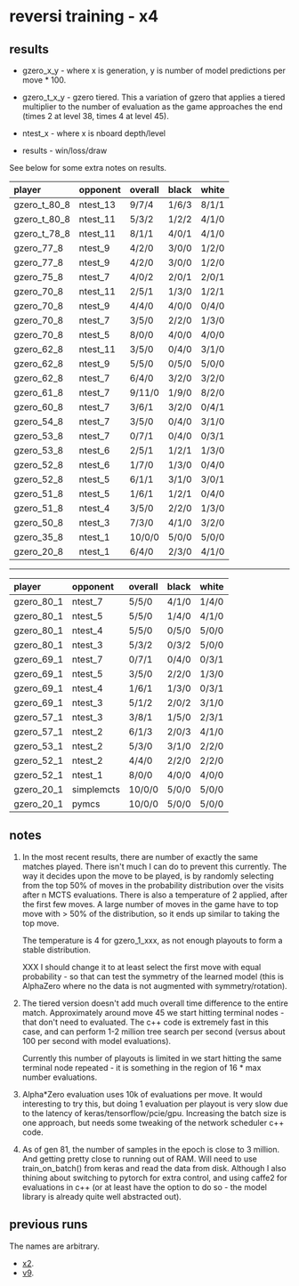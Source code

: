 reversi training - x4
=====================

results
-------
* gzero_x_y - where x is generation, y is number of model predictions per move * 100.
* gzero_t_x_y - gzero tiered.  This a variation of gzero that applies a tiered multiplier to the
  number of evaluation as the game approaches the end (times 2 at level 38, times 4 at level 45).

* ntest_x - where x is nboard depth/level
* results - win/loss/draw


See below for some extra notes on results.


| player       | opponent   | overall   | black   | white   |
|:-------------|:-----------|:----------|:--------|:--------|
| gzero_t_80_8 | ntest_13   | 9/7/4     | 1/6/3   | 8/1/1   |
| gzero_t_80_8 | ntest_11   | 5/3/2     | 1/2/2   | 4/1/0   |
| gzero_t_78_8 | ntest_11   | 8/1/1     | 4/0/1   | 4/1/0   |
| gzero_77_8   | ntest_9    | 4/2/0     | 3/0/0   | 1/2/0   |
| gzero_77_8   | ntest_9    | 4/2/0     | 3/0/0   | 1/2/0   |
| gzero_75_8   | ntest_7    | 4/0/2     | 2/0/1   | 2/0/1   |
| gzero_70_8   | ntest_11   | 2/5/1     | 1/3/0   | 1/2/1   |
| gzero_70_8   | ntest_9    | 4/4/0     | 4/0/0   | 0/4/0   |
| gzero_70_8   | ntest_7    | 3/5/0     | 2/2/0   | 1/3/0   |
| gzero_70_8   | ntest_5    | 8/0/0     | 4/0/0   | 4/0/0   |
| gzero_62_8   | ntest_11   | 3/5/0     | 0/4/0   | 3/1/0   |
| gzero_62_8   | ntest_9    | 5/5/0     | 0/5/0   | 5/0/0   |
| gzero_62_8   | ntest_7    | 6/4/0     | 3/2/0   | 3/2/0   |
| gzero_61_8   | ntest_7    | 9/11/0    | 1/9/0   | 8/2/0   |
| gzero_60_8   | ntest_7    | 3/6/1     | 3/2/0   | 0/4/1   |
| gzero_54_8   | ntest_7    | 3/5/0     | 0/4/0   | 3/1/0   |
| gzero_53_8   | ntest_7    | 0/7/1     | 0/4/0   | 0/3/1   |
| gzero_53_8   | ntest_6    | 2/5/1     | 1/2/1   | 1/3/0   |
| gzero_52_8   | ntest_6    | 1/7/0     | 1/3/0   | 0/4/0   |
| gzero_52_8   | ntest_5    | 6/1/1     | 3/1/0   | 3/0/1   |
| gzero_51_8   | ntest_5    | 1/6/1     | 1/2/1   | 0/4/0   |
| gzero_51_8   | ntest_4    | 3/5/0     | 2/2/0   | 1/3/0   |
| gzero_50_8   | ntest_3    | 7/3/0     | 4/1/0   | 3/2/0   |
| gzero_35_8   | ntest_1    | 10/0/0    | 5/0/0   | 5/0/0   |
| gzero_20_8   | ntest_1    | 6/4/0     | 2/3/0   | 4/1/0   |


----


| player       | opponent   | overall   | black   | white   |
|:-------------|:-----------|:----------|:--------|:--------|
| gzero_80_1   | ntest_7    | 5/5/0     | 4/1/0   | 1/4/0   |
| gzero_80_1   | ntest_5    | 5/5/0     | 1/4/0   | 4/1/0   |
| gzero_80_1   | ntest_4    | 5/5/0     | 0/5/0   | 5/0/0   |
| gzero_80_1   | ntest_3    | 5/3/2     | 0/3/2   | 5/0/0   |
| gzero_69_1   | ntest_7    | 0/7/1     | 0/4/0   | 0/3/1   |
| gzero_69_1   | ntest_5    | 3/5/0     | 2/2/0   | 1/3/0   |
| gzero_69_1   | ntest_4    | 1/6/1     | 1/3/0   | 0/3/1   |
| gzero_69_1   | ntest_3    | 5/1/2     | 2/0/2   | 3/1/0   |
| gzero_57_1   | ntest_3    | 3/8/1     | 1/5/0   | 2/3/1   |
| gzero_57_1   | ntest_2    | 6/1/3     | 2/0/3   | 4/1/0   |
| gzero_53_1   | ntest_2    | 5/3/0     | 3/1/0   | 2/2/0   |
| gzero_52_1   | ntest_2    | 4/4/0     | 2/2/0   | 2/2/0   |
| gzero_52_1   | ntest_1    | 8/0/0     | 4/0/0   | 4/0/0   |
| gzero_20_1   | simplemcts | 10/0/0    | 5/0/0   | 5/0/0   |
| gzero_20_1   | pymcs      | 10/0/0    | 5/0/0   | 5/0/0   |


notes
-----

1. In the most recent results, there are number of exactly the same matches played.  There isn't
   much I can do to prevent this currently.  The way it decides upon the move to be played, is by
   randomly selecting from the top 50% of moves in the probability distribution over the visits
   after n MCTS evaluations.  There is also a temperature of 2 applied, after the first few moves.
   A large number of moves in the game have to top move with > 50% of the distribution, so it ends
   up similar to taking the top move.

   The temperature is 4 for gzero_1_xxx, as not enough playouts to form a stable distribution.

   XXX I should change it to at least select the first move with equal probability - so that can test
   the symmetry of the learned model (this is AlphaZero where no the data is not augmented with
   symmetry/rotation).


2. The tiered version doesn't add much overall time difference to the entire match.  Approximately
   around move 45 we start hitting terminal nodes - that don't need to evaluated.  The c++ code is
   extremely fast in this case, and can perform 1-2 million tree search per second (versus about
   100 per second with model evaluations).

   Currently this number of playouts is limited in we start hitting the same terminal node
   repeated - it is something in the region of 16 * max number evaluations.


3. Alpha*Zero evaluation uses 10k of evaluations per move.  It would interesting to try this, but
   doing 1 evaluation per playout is very slow due to the latency of keras/tensorflow/pcie/gpu.
   Increasing the batch size is one approach, but needs some tweaking of the network scheduler c++
   code.


4. As of gen 81, the number of samples in the epoch is close to 3 million.  And getting pretty
   close to running out of RAM.  Will need to use train_on_batch() from keras and read the data
   from disk.  Although I also thining about switching to pytorch for extra control, and using
   caffe2 for evaluations in c++ (or at least have the option to do so - the model library is
   already quite well abstracted out).


previous runs
-------------
The names are arbitrary.

* [x2](https://github.com/ggplib/ggp-zero/blob/dev/doc/reversi_record_x2.md).
* [v9](https://github.com/ggplib/ggp-zero/blob/dev/doc/reversi_record_v9.md).

